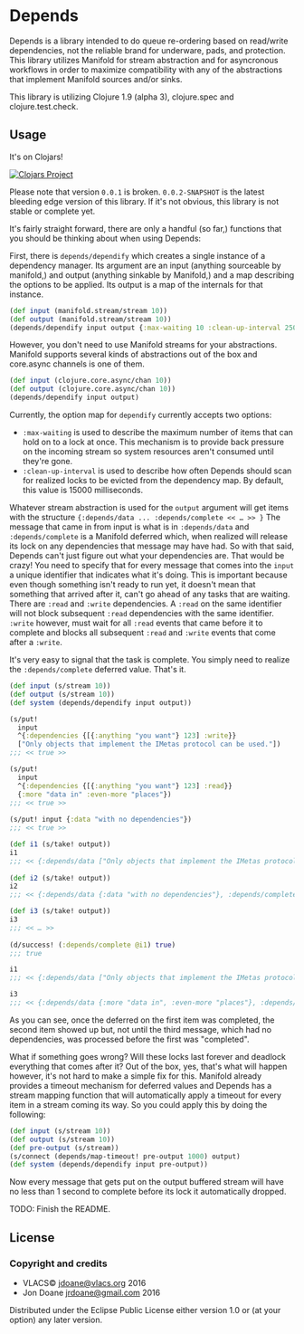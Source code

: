 # Depends

Depends is a library intended to do queue re-ordering based on read/write
dependencies, not the reliable brand for underware, pads, and protection. This
library utilizes Manifold for stream abstraction and for asyncronous workflows
in order to maximize compatibility with any of the abstractions that implement
Manifold sources and/or sinks.

This library is utilizing Clojure 1.9 (alpha 3), clojure.spec and
clojure.test.check.

## Usage

It's on Clojars!

[![Clojars Project](https://img.shields.io/clojars/v/org.vlacs/depends.svg)](https://clojars.org/org.vlacs/depends)

Please note that version ```0.0.1``` is broken. ```0.0.2-SNAPSHOT``` is the
latest bleeding edge version of this library. If it's not obvious, this library
is not stable or complete yet.

It's fairly straight forward, there are only a handful (so far,) functions that
you should be thinking about when using Depends:

First, there is ```depends/dependify``` which creates a single instance of
a dependency manager. Its argument are an input (anything sourceable by
manifold,) and output (anything sinkable by Manifold,) and a map describing the
options to be applied. Its output is a map of the internals for that instance.

```clj
(def input (manifold.stream/stream 10))
(def output (manifold.stream/stream 10))
(depends/dependify input output {:max-waiting 10 :clean-up-interval 2500})
```

However, you don't need to use Manifold streams for your abstractions. Manifold
supports several kinds of abstractions out of the box and core.async channels is
one of them.

```clj
(def input (clojure.core.async/chan 10))
(def output (clojure.core.async/chan 10))
(depends/dependify input output)
```

Currently, the option map for ```dependify``` currently accepts two options:

 - ```:max-waiting``` is used to describe the maximum number of items that can hold on
   to a lock at once. This mechanism is to provide back pressure on the incoming
   stream so system resources aren't consumed until they're gone.
 - ```:clean-up-interval``` is used to describe how often Depends should scan for
   realized locks to be evicted from the dependency map. By default, this value
   is 15000 milliseconds.

Whatever stream abstraction is used for the ```output``` argument will get items
with the structure ```{:depends/data ... :depends/complete << … >> }``` The
message that came in from input is what is in ```:depends/data``` and
```:depends/complete``` is a Manifold deferred which, when realized will release
its lock on any dependencies that message may have had. So with that said,
Depends can't just figure out what your dependencies are. That would be crazy!
You need to specify that for every message that comes into the ```input```
a unique identifier that indicates what it's doing. This is important because even
though something isn't ready to run yet, it doesn't mean that something that
arrived after it, can't go ahead of any tasks that are waiting. There are
```:read``` and ```:write``` dependencies. A ```:read``` on the same identifier
will not block subsequent ```:read``` dependencies with the same identifier.
```:write``` however, must wait for all ```:read``` events that came before it
to complete and blocks all subsequent ```:read``` and ```:write``` events that
come after a ```:write```.

It's very easy to signal that the task is complete. You simply need to realize
the ```:depends/complete``` deferred value. That's it.

```clj
(def input (s/stream 10))
(def output (s/stream 10))
(def system (depends/dependify input output))

(s/put!
  input
  ^{:dependencies {[{:anything "you want"} 123] :write}}
  ["Only objects that implement the IMetas protocol can be used."])
;;; << true >> 

(s/put!
  input
  ^{:dependencies {[{:anything "you want"} 123] :read}}
  {:more "data in" :even-more "places"})
;;; << true >> 
   
(s/put! input {:data "with no dependencies"})
;;; << true >>

(def i1 (s/take! output))
i1
;;; << {:depends/data ["Only objects that implement the IMetas protocol can be used."], :depends/complete << … >>} >>
   
(def i2 (s/take! output))
i2
;;; << {:depends/data {:data "with no dependencies"}, :depends/complete << … >>} >>

(def i3 (s/take! output))
i3
;;; << … >>
   
(d/success! (:depends/complete @i1) true)
;;; true

i1
;;; << {:depends/data ["Only objects that implement the IMetas protocol can be used."], :depends/complete << true >>} >>

i3
;;; << {:depends/data {:more "data in", :even-more "places"}, :depends/complete << … >>} >>
```

As you can see, once the deferred on the first item was completed, the second
item showed up but, not until the third message, which had no dependencies, was
processed before the first was "completed".

What if something goes wrong? Will these locks last forever and deadlock
everything that comes after it? Out of the box, yes, that's what will happen
however, it's not hard to make a simple fix for this. Manifold already provides
a timeout mechanism for deferred values and Depends has a stream mapping
function that will automatically apply a timeout for every item in a stream
coming its way. So you could apply this by doing the following:

```clj
(def input (s/stream 10))
(def output (s/stream 10))
(def pre-output (s/stream))
(s/connect (depends/map-timeout! pre-output 1000) output)
(def system (depends/dependify input pre-output))
```

Now every message that gets put on the output buffered stream will have no less
than 1 second to complete before its lock it automatically dropped.

TODO: Finish the README.

## License

### Copyright and credits
 - VLACS© <jdoane@vlacs.org> 2016
 - Jon Doane <jrdoane@gmail.com> 2016

Distributed under the Eclipse Public License either version 1.0 or (at
your option) any later version.
